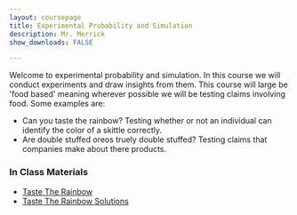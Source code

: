 ```yaml
---
layout: coursepage
title: Experimental Probability and Simulation
description: Mr. Merrick 
show_downloads: FALSE

---
```


Welcome to experimental probability and simulation. In this course we will conduct experiments and draw insights from them. This course will large be 'food based' meaning wherever possible we will be testing claims involving food. Some examples are:

* Can you taste the rainbow? Testing whether or not an individual can identify the color of a skittle correctly. 
* Are double stuffed oreos truely double stuffed? Testing claims that companies make about there products. 


### In Class Materials
* <a href="https://merrickmath.github.io/MerrickMath.github.io-ExperimentalProbability/Activities/SkittlesIntro.pdf"> Taste The Rainbow </a>
* <a href="https://merrickmath.github.io/MerrickMath.github.io-ExperimentalProbability/Activities/SkittleIntroSoln.pdf"> Taste The Rainbow Solutions </a>




  




